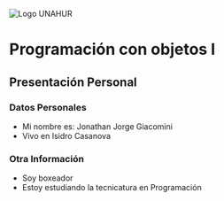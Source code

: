 ![Logo UNAHUR](./UNAHUR.png)

# Programación con objetos I
## Presentación Personal

### Datos Personales
- Mi nombre es: Jonathan Jorge Giacomini
- Vivo en Isidro Casanova


### Otra Información
- Soy boxeador
- Estoy estudiando la tecnicatura en Programación
